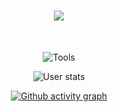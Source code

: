 <h1 align="center">
   <a href=" https://readme-typing-svg.herokuapp.com/demo/">
     <img src="https://readme-typing-svg.herokuapp.com/?color=009200&width=450&height=70&lines=Hi👋;I'm+Parham;Frontend+Developer.&center=true&size=30">
   </a>
 </h1>
 
<br/>
<p align="center">
  <img src="https://skillicons.dev/icons?i=js,react,nodejs,css,sass,git,vscode" alt="Tools"/>
</p>
<p align="center">
  <img src="https://github-readme-stats.vercel.app/api?username=Parham0121&count_private=true&show_icons=true&title_color=FFFF01&text_color=ECCE24&icon_color=57ff8c&border_color=30363d&bg_color=008001" alt="User stats" />
</p>

<p align="center">
   <a href="https://github.com/parham0121">
     <img src="https://github-readme-activity-graph.vercel.app/graph?username=Parham&theme=github-compact&color=FFFF01&line=006312&point=008001&area_color=57ff8c" alt="Github activity graph"/>
   </a>
 </p>
